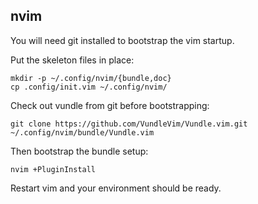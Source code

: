 nvim
----

You will need git installed to bootstrap the vim startup.

Put the skeleton files in place:

	mkdir -p ~/.config/nvim/{bundle,doc}
	cp .config/init.vim ~/.config/nvim/

Check out vundle from git before bootstrapping:

	git clone https://github.com/VundleVim/Vundle.vim.git ~/.config/nvim/bundle/Vundle.vim

Then bootstrap the bundle setup:

	nvim +PluginInstall

Restart vim and your environment should be ready.
